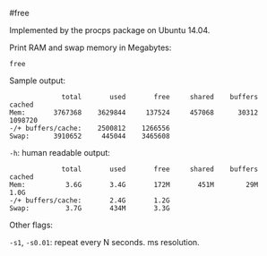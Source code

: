 #free

Implemented by the procps package on Ubuntu 14.04.

Print RAM and swap memory in Megabytes:

    free

Sample output:

                 total       used       free     shared    buffers     cached
    Mem:       3767368    3629844     137524     457068      30312    1098720
    -/+ buffers/cache:    2500812    1266556
    Swap:      3910652     445044    3465608

`-h`: human readable output:

                 total       used       free     shared    buffers     cached
    Mem:          3.6G       3.4G       172M       451M        29M       1.0G
    -/+ buffers/cache:       2.4G       1.2G
    Swap:         3.7G       434M       3.3G

Other flags:

`-s1`, `-s0.01`: repeat every N seconds. ms resolution.
